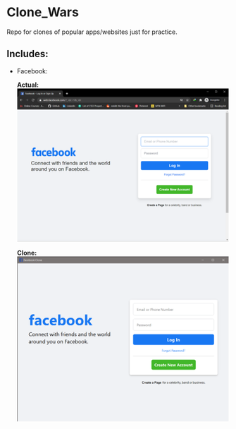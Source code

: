 # Clone_Wars

Repo for clones of popular apps/websites just for practice.

## Includes:
- Facebook:

  **Actual:**
  ![FB_actual](https://raw.githubusercontent.com/CHR-onicles/Clone_Wars/main/Facebook/Log_In_Page/screenshots/fb_site.png)
  
    **Clone:**
  ![FB_actual](https://raw.githubusercontent.com/CHR-onicles/Clone_Wars/main/Facebook/Log_In_Page/screenshots/fb_clone.png)

